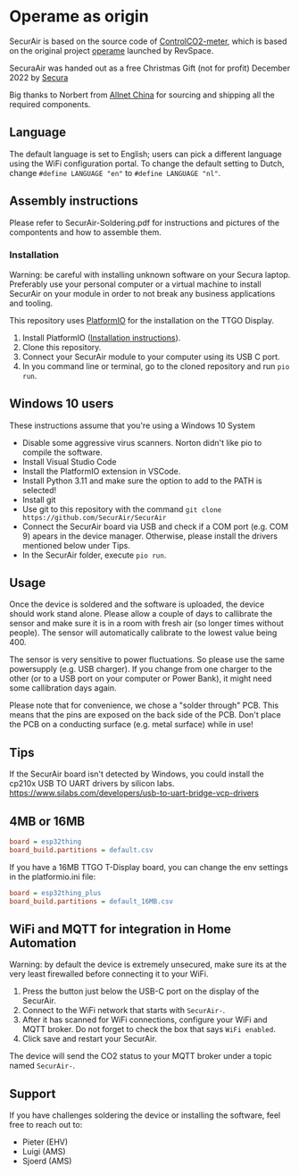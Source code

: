# Operame as origin

SecurAir is based on the source code of [ControlCO2-meter](https://controlco2.space), which is based on the original project [operame](https://operame.nl/Operame) launched by RevSpace.

SecuraAir was handed out as a free Christmas Gift (not for profit) December 2022 by [Secura](https://www.secura.com)

Big thanks to Norbert from [Allnet China](https://shop.allnetchina.cn/) for sourcing and shipping all the required components.

## Language

The default language is set to English; users can pick a different language using the
WiFi configuration portal. To change the default setting to Dutch, change
`#define LANGUAGE "en"` to `#define LANGUAGE "nl"`.

## Assembly instructions
Please refer to SecurAir-Soldering.pdf for instructions and pictures of the compontents and how to assemble them.

### Installation

Warning: be careful with installing unknown software on your Secura laptop. Preferably use your personal computer or a virtual machine to install SecurAir on your module in order to not break any business applications and tooling.

This repository uses [PlatformIO](https://platformio.org/) for the installation on the TTGO Display.

1. Install PlatformIO ([Installation instructions](https://docs.platformio.org/en/latest/core/installation/shell-commands.html#piocore-install-shell-commands)).
2. Clone this repository.
3. Connect your SecurAir module to your computer using its USB C port.
4. In you command line or terminal, go to the cloned repository and run `pio run`.
  
## Windows 10 users
These instructions assume that you're using a Windows 10 System

- Disable some aggressive virus scanners. Norton didn't like pio to compile the software.
- Install Visual Studio Code 
- Install the PlatformIO extension in VSCode.
- Install Python 3.11 and make sure the option to add to the PATH is selected!
- Install git
- Use git to this repository with the command `git clone https://github.com/SecurAir/SecurAir`
- Connect the SecurAir board via USB and check if a COM port (e.g. COM 9) apears in the device manager. Otherwise, please install the drivers mentioned below under Tips.
- In the SecurAir folder, execute `pio run`.

## Usage

Once the device is soldered and the software is uploaded, the device should work stand alone.
Please allow a couple of days to callibrate the sensor and make sure it is in a room with fresh air (so longer times without people). The sensor will automatically calibrate to the lowest value being 400.

The sensor is very sensitive to power fluctuations.  So please use the same powersupply (e.g. USB charger). If you change from one charger to the other (or to a USB port on your computer or Power Bank), it might need some callibration days again.

Please note that for convenience, we chose a "solder through" PCB. This means that the pins are exposed on the back side of the PCB. Don't place the PCB on a conducting surface (e.g. metal surface) while in use!

## Tips

If the SecurAir board isn't detected by Windows, you could install the cp210x USB TO UART drivers by silicon labs.
https://www.silabs.com/developers/usb-to-uart-bridge-vcp-drivers

## 4MB or 16MB

``` ini
board = esp32thing
board_build.partitions = default.csv
```

If you have a 16MB TTGO T-Display board, you can change the env settings in the platformio.ini file:

``` ini
board = esp32thing_plus
board_build.partitions = default_16MB.csv
```

## WiFi and MQTT for integration in Home Automation

Warning: by default the device is extremely unsecured, make sure its at the very least firewalled before connecting it to your WiFi.

1. Press the button just below the USB-C port on the display of the SecurAir.
2. Connect to the WiFi network that starts with `SecurAir-`.
3. After it has scanned for WiFi connections, configure your WiFi and MQTT broker. Do not forget to check the box that says `WiFi enabled`.
4. Click save and restart your SecurAir.

The device will send the CO2 status to your MQTT broker under a topic named `SecurAir-`.

## Support

If you have challenges soldering the device or installing the software, feel free to reach out to:

- Pieter (EHV)
- Luigi (AMS)
- Sjoerd (AMS)
